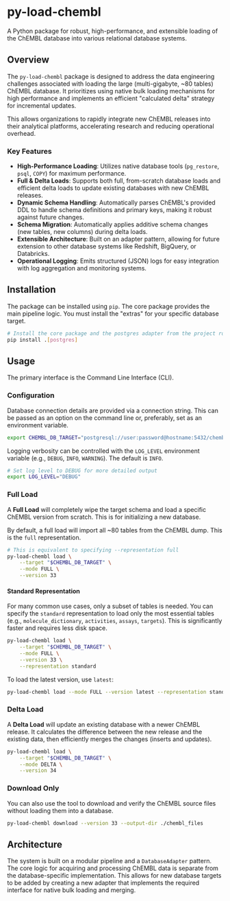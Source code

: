 # py-load-chembl

A Python package for robust, high-performance, and extensible loading of the ChEMBL database into various relational database systems.

## Overview

The `py-load-chembl` package is designed to address the data engineering challenges associated with loading the large (multi-gigabyte, ~80 tables) ChEMBL database. It prioritizes using native bulk loading mechanisms for high performance and implements an efficient "calculated delta" strategy for incremental updates.

This allows organizations to rapidly integrate new ChEMBL releases into their analytical platforms, accelerating research and reducing operational overhead.

### Key Features

- **High-Performance Loading**: Utilizes native database tools (`pg_restore`, `psql`, `COPY`) for maximum performance.
- **Full & Delta Loads**: Supports both full, from-scratch database loads and efficient delta loads to update existing databases with new ChEMBL releases.
- **Dynamic Schema Handling**: Automatically parses ChEMBL's provided DDL to handle schema definitions and primary keys, making it robust against future changes.
- **Schema Migration**: Automatically applies additive schema changes (new tables, new columns) during delta loads.
- **Extensible Architecture**: Built on an adapter pattern, allowing for future extension to other database systems like Redshift, BigQuery, or Databricks.
- **Operational Logging**: Emits structured (JSON) logs for easy integration with log aggregation and monitoring systems.

## Installation

The package can be installed using `pip`. The core package provides the main pipeline logic. You must install the "extras" for your specific database target.

```bash
# Install the core package and the postgres adapter from the project root
pip install .[postgres]
```

## Usage

The primary interface is the Command Line Interface (CLI).

### Configuration

Database connection details are provided via a connection string. This can be passed as an option on the command line or, preferably, set as an environment variable.

```bash
export CHEMBL_DB_TARGET="postgresql://user:password@hostname:5432/chembl_db"
```

Logging verbosity can be controlled with the `LOG_LEVEL` environment variable (e.g., `DEBUG`, `INFO`, `WARNING`). The default is `INFO`.

```bash
# Set log level to DEBUG for more detailed output
export LOG_LEVEL="DEBUG"
```

### Full Load

A **Full Load** will completely wipe the target schema and load a specific ChEMBL version from scratch. This is for initializing a new database.

By default, a full load will import all ~80 tables from the ChEMBL dump. This is the `full` representation.

```bash
# This is equivalent to specifying --representation full
py-load-chembl load \
    --target "$CHEMBL_DB_TARGET" \
    --mode FULL \
    --version 33
```

#### Standard Representation

For many common use cases, only a subset of tables is needed. You can specify the `standard` representation to load only the most essential tables (e.g., `molecule_dictionary`, `activities`, `assays`, `targets`). This is significantly faster and requires less disk space.

```bash
py-load-chembl load \
    --target "$CHEMBL_DB_TARGET" \
    --mode FULL \
    --version 33 \
    --representation standard
```

To load the latest version, use `latest`:

```bash
py-load-chembl load --mode FULL --version latest --representation standard
```

### Delta Load

A **Delta Load** will update an existing database with a newer ChEMBL release. It calculates the difference between the new release and the existing data, then efficiently merges the changes (inserts and updates).

```bash
py-load-chembl load \
    --target "$CHEMBL_DB_TARGET" \
    --mode DELTA \
    --version 34
```

### Download Only

You can also use the tool to download and verify the ChEMBL source files without loading them into a database.

```bash
py-load-chembl download --version 33 --output-dir ./chembl_files
```

## Architecture

The system is built on a modular pipeline and a `DatabaseAdapter` pattern. The core logic for acquiring and processing ChEMBL data is separate from the database-specific implementation. This allows for new database targets to be added by creating a new adapter that implements the required interface for native bulk loading and merging.
